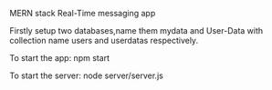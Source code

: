 MERN stack Real-Time messaging app 


Firstly setup two databases,name them mydata and User-Data with collection name users and userdatas respectively.

To start the app:
npm start

To start the server:
node server/server.js
